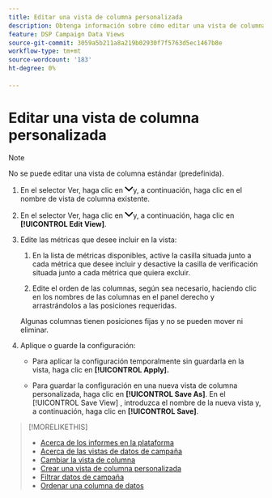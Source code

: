 ```yaml
---
title: Editar una vista de columna personalizada
description: Obtenga información sobre cómo editar una vista de columna personalizada.
feature: DSP Campaign Data Views
source-git-commit: 3059a5b211a8a219b02930f7f5763d5ec1467b8e
workflow-type: tm+mt
source-wordcount: '183'
ht-degree: 0%

---
```


# Editar una vista de columna personalizada

>[!NOTE]
>
>No se puede editar una vista de columna estándar (predefinida).

1. En el selector Ver, haga clic en ![flecha abajo](/help/dsp/assets/chevron-down.png)y, a continuación, haga clic en el nombre de vista de columna existente.

1. En el selector Ver, haga clic en ![flecha abajo](/help/dsp/assets/chevron-down.png)y, a continuación, haga clic en **[!UICONTROL Edit View]**.

1. Edite las métricas que desee incluir en la vista:

   1. En la lista de métricas disponibles, active la casilla situada junto a cada métrica que desee incluir y desactive la casilla de verificación situada junto a cada métrica que quiera excluir.

   1. Edite el orden de las columnas, según sea necesario, haciendo clic en los nombres de las columnas en el panel derecho y arrastrándolos a las posiciones requeridas.

   Algunas columnas tienen posiciones fijas y no se pueden mover ni eliminar.

1. Aplique o guarde la configuración:

   * Para aplicar la configuración temporalmente sin guardarla en la vista, haga clic en **[!UICONTROL Apply].**

   * Para guardar la configuración en una nueva vista de columna personalizada, haga clic en **[!UICONTROL Save As]**. En el [!UICONTROL Save View] , introduzca el nombre de la nueva vista y, a continuación, haga clic en **[!UICONTROL Save]**.

>[!MORELIKETHIS]
>
>* [Acerca de los informes en la plataforma](campaign-reports-about.md)
>* [Acerca de las vistas de datos de campaña](campaign-data-views-about.md)
>* [Cambiar la vista de columna](column-view-change.md)
>* [Crear una vista de columna personalizada](column-view-create.md)
>* [Filtrar datos de campaña](campaign-data-filter.md)
>* [Ordenar una columna de datos](campaign-data-sort.md)

